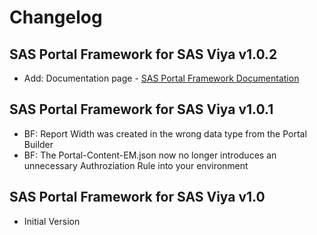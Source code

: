 # Changelog

## SAS Portal Framework for SAS Viya v1.0.2

- Add: Documentation page - [SAS Portal Framework Documentation](https://sassoftware.github.io/sas-portal-framework-for-sas-viya/)

## SAS Portal Framework for SAS Viya v1.0.1

- BF: Report Width was created in the wrong data type from the Portal Builder
- BF: The Portal-Content-EM.json now no longer introduces an unnecessary Authroziation Rule into your environment

## SAS Portal Framework for SAS Viya v1.0

-   Initial Version
